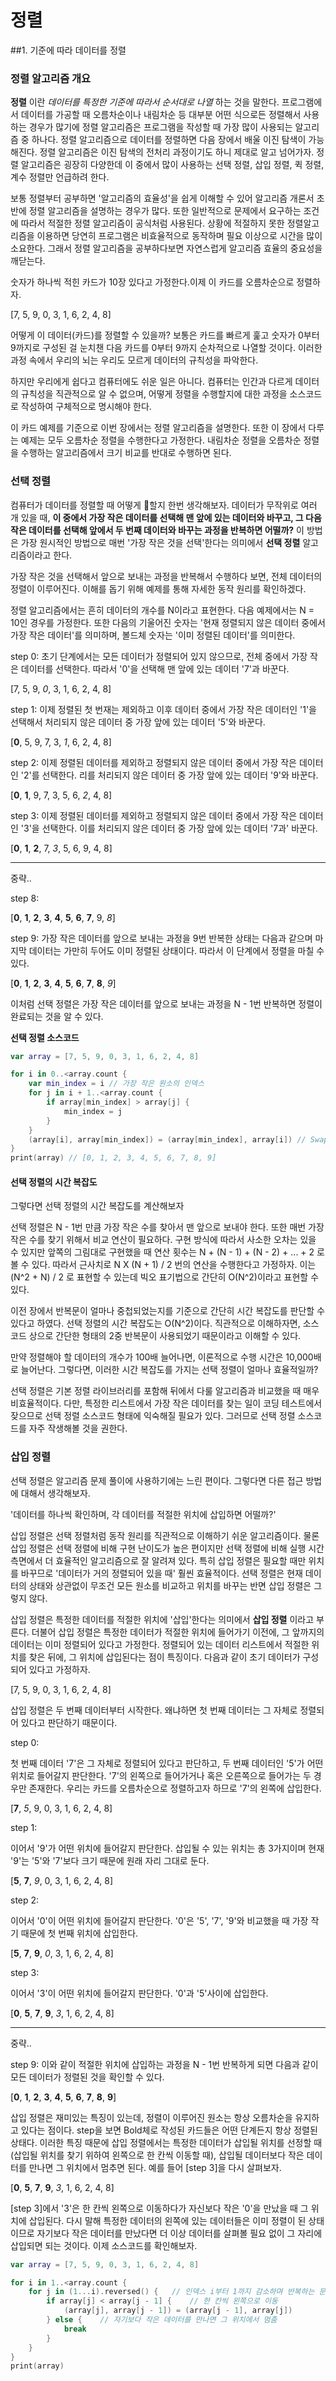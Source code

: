 # 정렬

##1. 기준에 따라 데이터를 정렬
### 정렬 알고리즘 개요
**정렬** 이란 *데이터를 특정한 기준에 따라서 순서대로 나열* 하는 것을 말한다. 프로그램에서 데이터를 가공할 때 오름차순이나 내림차순 등 대부분 어떤 식으로든 정렬해서 사용하는 경우가 많기에 정렬 알고리즘은 프로그램을 작성할 때 가장 많이 사용되는 알고리즘 중 하나다. 정렬 알고리즘으로 데이터를 정렬하면 다음 장에서 배울 이진 탐색이 가능해진다. 정렬 알고리즘은 이진 탐색의 전처리 과정이기도 하니 제대로 알고 넘어가자. 정렬 알고리즘은 굉장히 다양한데 이 중에서 많이 사용하는 선택 정렬, 삽입 정렬, 퀵 정렬, 계수 정렬만 언급하려 한다.

보통 정렬부터 공부하면 '알고리즘의 효율성'을 쉽게 이해할 수 있어 알고리즘 개론서 초반에 정렬 알고리즘을 설명하는 경우가 많다. 또한 일반적으로 문제에서 요구하는 조건에 따라서 적절한 정렬 알고리즘이 공식처럼 사용된다. 상황에 적절하지 못한 정렬알고리즘을 이용하면 당연히 프로그램은 비효율적으로 동작하며 필요 이상으로 시간을 많이 소요한다. 그래서 정렬 알고리즘을 공부하다보면 자연스럽게 알고리즘 효율의 중요성을 깨닫는다.

숫자가 하나씩 적힌 카드가 10장 있다고 가정한다.이제 이 카드를 오름차순으로 정렬하자.

[7, 5, 9, 0, 3, 1, 6, 2, 4, 8]

어떻게 이 데이터(카드)를 정렬할 수 있을까? 보통은 카드를 빠르게 훑고 숫자가 0부터 9까지로 구성된 걸 눈치챈 다음 카드를 0부터 9까지 순차적으로 나열할 것이다. 이러한 과정 속에서 우리의 뇌는 우리도 모르게 데이터의 규칙성을 파악한다.

하지만 우리에게 쉽다고 컴퓨터에도 쉬운 일은 아니다. 컴퓨터는 인간과 다르게 데이터의 규칙성을 직관적으로 알 수 없으며, 어떻게 정렬을 수행할지에 대한 과정을 소스코드로 작성하여 구체적으로 명시해야 한다.

이 카드 예제를 기준으로 이번 장에서는 정렬 알고리즘을 설명한다. 또한 이 장에서 다루는 예제는 모두 오름차순 정렬을 수행한다고 가정한다. 내림차순 정렬을 오름차순 정렬을 수행하는 알고리즘에서 크기 비교를 반대로 수행하면 된다.

### 선택 정렬
컴퓨터가 데이터를 정렬할 때 어떻게 할지 한번 생각해보자. 데이터가 무작위로 여러 개 있을 때, **이 중에서 가장 작은 데이터를 선택해 맨 앞에 있는 데이터와 바꾸고, 그 다음 작은 데이터를 선택해 앞에서 두 번째 데이터와 바꾸는 과정을 반복하면 어떨까?** 이 방법은 가장 원시적인 방법으로 매번 '가장 작은 것을 선택'한다는 의미에서 **선택 정렬** 알고리즘이라고 한다.

가장 작은 것을 선택해서 앞으로 보내는 과정을 반복해서 수행하다 보면, 전체 데이터의 정렬이 이루어진다. 이해를 돕기 위해 예제를 통해 자세한 동작 원리를 확인하겠다.

정렬 알고리즘에서는 흔히 데이터의 개수를 N이라고 표현한다. 다음 예제에서는 N = 10인 경우를 가정한다. 또한 다음의 기울어진 숫자는 '현재 정렬되지 않은 데이터 중에서 가장 작은 데이터'를 의미하며, 볼드체 숫자는 '이미 정렬된 데이터'를 의미한다.

step 0: 초기 단계에서는 모든 데이터가 정렬되어 있지 않으므로, 전체 중에서 가장 작은 데이터를 선택한다. 따라서 '0'을 선택해 맨 앞에 있는 데이터 '7'과 바꾼다.

[7, 5, 9, *0*, 3, 1, 6, 2, 4, 8]

step 1: 이제 정렬된 첫 번재는 제외하고 이후 데이터 중에서 가장 작은 데이터인 '1'을 선택해서 처리되지 않은 데이터 중 가장 앞에 있는 데이터 '5'와 바꾼다.

[**0**, 5, 9, 7, 3, *1*, 6, 2, 4, 8]

step 2: 이제 정렬된 데이터를 제외하고 정렬되지 않은 데이터 중에서 가장 작은 데이터인 '2'를 선택한다. 리를 처리되지 않은 데이터 중 가장 앞에 있는 데이터 '9'와 바꾼다.

[**0**, **1**, 9, 7, 3, 5, 6, *2*, 4, 8]

step 3: 이제 정렬된 데이터를 제외하고 정렬되지 않은 데이터 중에서 가장 작은 데이터인 '3'을 선택한다. 이를 처리되지 않은 데이터 중 가장 앞에 있는 데이터 '7과' 바꾼다.

[**0**, **1**, **2**, 7, *3*, 5, 6, 9, 4, 8]

------
중략..

step 8:

[**0**, **1**, **2**, **3**, **4**, **5**, **6**, **7**, 9, *8*]

step 9: 가장 작은 데이터를 앞으로 보내는 과정을 9번 반복한 상태는 다음과 같으며 마지막 데이터는 가만히 두어도 이미 정렬된 상태이다. 따라서 이 단계에서 정렬을 마칠 수 있다.

[**0**, **1**, **2**, **3**, **4**, **5**, **6**, **7**, **8**, *9*]

이처럼 선택 정렬은 가장 작은 데이터를 앞으로 보내는 과정을 N - 1번 반복하면 정렬이 완료되는 것을 알 수 있다.

**선택 정렬 소스코드**
```swift
var array = [7, 5, 9, 0, 3, 1, 6, 2, 4, 8]

for i in 0..<array.count {
    var min_index = i // 가장 작은 원소의 인덱스
    for j in i + 1..<array.count {
        if array[min_index] > array[j] {
            min_index = j
        }
    }
    (array[i], array[min_index]) = (array[min_index], array[i]) // Swap
}
print(array) // [0, 1, 2, 3, 4, 5, 6, 7, 8, 9]
```


#### 선택 정렬의 시간 복잡도

그렇다면 선택 정렬의 시간 복잡도를 계산해보자

선택 정렬은 N - 1번 만큼 가장 작은 수를 찾아서 맨 앞으로 보내야 한다. 또한 매번 가장 작은 수를 찾기 위해서 비교 연산이 필요하다. 구현 방식에 따라서 사소한 오차는 있을 수 있지만 앞쪽의 그림대로 구현했을 때 연산 횟수는 N + (N - 1) + (N - 2) + ... + 2 로 볼 수 있다. 따라서 근사치로 N X (N + 1) / 2 번의 연산을 수행한다고 가정하자. 이는 (N^2 + N) / 2 로 표현할 수 있는데 빅오 표기법으로 간단히 O(N^2)이라고 표현할 수 있다.

이전 장에서 반복문이 얼마나 중첩되었는지를 기준으로 간단히 시간 복잡도를 판단할 수 있다고 하였다. 선택 정렬의 시간 복잡도는 O(N^2)이다. 직관적으로 이해하자면, 소스코드 상으로 간단한 형태의 2중 반복문이 사용되었기 때문이라고 이해할 수 있다.

만약 정렬해야 할 데이터의 개수가 100배 늘어나면, 이론적으로 수행 시간은 10,000배로 늘어난다. 그렇다면, 이러한 시간 복잡도를 가지는 선택 정렬이 얼마나 효율적일까?

선택 정렬은 기본 정렬 라이브러리를 포함해 뒤에서 다룰 알고리즘과 비교했을 때 매우 비효율적이다. 다만, 특정한 리스트에서 가장 작은 데이터를 찾는 일이 코딩 테스트에서 잦으므로 선택 정렬 소스코드 형태에 익숙해질 필요가 있다. 그러므로 선택 정렬 소스코드를 자주 작생해볼 것을 권한다.

### 삽입 정렬

선택 정렬은 알고리즘 문제 풀이에 사용하기에는 느린 편이다. 그렇다면 다른 접근 방법에 대해서 생각해보자.

'데이터를 하나씩 확인하며, 각 데이터를 적절한 위치에 삽입하면 어떨까?'

삽입 정렬은 선택 정렬처럼 동작 원리를 직관적으로 이해하기 쉬운 알고리즘이다. 물론 삽입 정렬은 선택 정렬에 비해 구현 난이도가 높은 편이지만 선택 정렬에 비해 실행 시간 측면에서 더 효율적인 알고리즘으로 잘 알려져 있다. 특히 삽입 정렬은 필요할 때만 위치를 바꾸므로 '데이터가 거의 정렬되어 있을 때' 훨씬 효율적이다. 선택 정렬은 현재 데이터의 상태와 상관없이 무조건 모든 원소를 비교하고 위치를 바꾸는 반면 삽입 정렬은 그렇지 않다.

삽입 정렬은 특정한 데이터를 적절한 위치에 '삽입'한다는 의미에서 **삽입 정렬** 이라고 부른다. 더불어 삽입 정렬은 특정한 데이터가 적절한 위치에 들어가기 이전에, 그 앞까지의 데이터는 이미 정렬되어 있다고 가정한다. 정렬되어 있는 데이터 리스트에서 적절한 위치를 찾은 뒤에, 그 위치에 삽입된다는 점이 특징이다. 다음과 같이 초기 데이터가 구성되어 있다고 가정하자.

[7, 5, 9, 0, 3, 1, 6, 2, 4, 8]

삽입 정렬은 두 번째 데이터부터 시작한다. 왜냐하면 첫 번째 데이터는 그 자체로 정렬되어 있다고 판단하기 때문이다.

step 0:

첫 번째 데이터 '7'은 그 자체로 정렬되어 있다고 판단하고, 두 번째 데이터인 '5'가 어떤 위치로 들어갈지 판단한다. '7'의 왼쪽으로 들어가거나 혹은 오른쪽으로 들어가는 두 경우만 존재한다. 우리는 카드를 오름차순으로 정렬하고자 하므로 '7'의 왼쪽에 삽입한다.

[**7**, *5*, 9, 0, 3, 1, 6, 2, 4, 8]

step 1:

이어서 '9'가 어떤 위치에 들어갈지 판단한다. 삽입될 수 있는 위치는 총 3가지이며 현재 '9'는 '5'와 '7'보다 크기 때문에 원래 자리 그대로 둔다.

[**5**, **7**, *9*, 0, 3, 1, 6, 2, 4, 8]

step 2:

이어서 '0'이 어떤 위치에 들어갈지 판단한다. '0'은 '5', '7', '9'와 비교했을 때 가장 작기 때문에 첫 번째 위치에 삽입한다.

[**5**, **7**, **9**, *0*, 3, 1, 6, 2, 4, 8]

step 3:

이어서 '3'이 어떤 위치에 들어갈지 판단한다. '0'과 '5'사이에 삽입한다.

[**0**, **5**, **7**, **9**, *3*, 1, 6, 2, 4, 8]

-----
중략..

step 9:
이와 같이 적절한 위치에 삽입하는 과정을 N - 1번 반복하게 되면 다음과 같이 모든 데이터가 정렬된 것을 확인할 수 있다.

[**0**, **1**, **2**, **3**, **4**, **5**, **6**, **7**, **8**, **9**]

삽입 정렬은 재미있는 특징이 있는데, 정렬이 이루어진 원소는 항상 오름차순을 유지하고 있다는 점이다. step을 보면 Bold체로 작성된 카드들은 어떤 단계든지 항상 정렬된 상태다. 이러한 특징 때문에 삽입 정렬에서는 특정한 데이터가 삽입될 위치를 선정할 때(삽입될 위치를 찾기 위하여 왼쪽으로 한 칸씩 이동할 때), 삽입될 데이터보다 작은 데이터를 만나면 그 위치에서 멈추면 된다. 예를 들어 [step 3]을 다시 살펴보자.

[**0**, **5**, **7**, **9**, *3*, 1, 6, 2, 4, 8]

[step 3]에서 '3'은 한 칸씩 왼쪽으로 이동하다가 자신보다 작은 '0'을 만났을 때 그 위치에 삽입된다. 다시 말해 특정한 데이터의 왼쪽에 있는 데이터들은 이미 정렬이 된 상태이므로 자기보다 작은 데이터를 만났다면 더 이상 데이터를 살펴볼 필요 없이 그 자리에 삽입되면 되는 것이다. 이제 소스코드를 확인해보자.

```swift
var array = [7, 5, 9, 0, 3, 1, 6, 2, 4, 8]

for i in 1..<array.count {
    for j in (1...i).reversed() {   // 인덱스 i부터 1까지 감소하며 반복하는 문법
        if array[j] < array[j - 1] {    // 한 칸씩 왼쪽으로 이동
            (array[j], array[j - 1]) = (array[j - 1], array[j])
        } else {    // 자기보다 작은 데이터를 만나면 그 위치에서 멈춤
            break
        }
    }
}
print(array)
```
